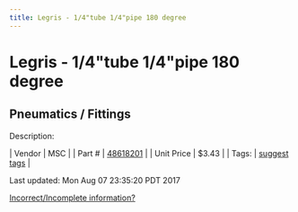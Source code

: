 ```yaml
---
title: Legris - 1/4"tube 1/4"pipe 180 degree
---
```


# Legris - 1/4"tube 1/4"pipe 180 degree
## Pneumatics / Fittings
Description: 	 

| Vendor | MSC | 
| Part # | [48618201](http://www.mscdirect.com/) | 
| Unit Price | $3.43 | 
| Tags: | [suggest tags](https://docs.google.com/forms/d/e/1FAIpQLSeWyY8v3RgOty-MyWmh9U0iivNYN_molChYyS-0U-o-kOAv_g/viewform) | 

Last updated: Mon Aug 07 23:35:20 PDT 2017

 [Incorrect/Incomplete information?](https://docs.google.com/forms/d/e/1FAIpQLSeWyY8v3RgOty-MyWmh9U0iivNYN_molChYyS-0U-o-kOAv_g/viewform)